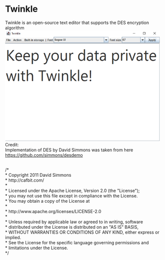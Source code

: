 # Twinkle
Twinkle is an open-source text editor that supports the DES encryption algorithm</br>
![image text](https://github.com/Northstrix/Twinkle/blob/main/Twinkle.png)
</br>Credit:</br>
Implementation of DES by David Simmons was taken from here https://github.com/simmons/desdemo</br></br>
<p>
/*</br>
 * Copyright 2011 David Simmons</br>
 * http://cafbit.com/</br>
 *</br>
 * Licensed under the Apache License, Version 2.0 (the "License");</br>
 * you may not use this file except in compliance with the License.</br>
 * You may obtain a copy of the License at</br>
 *</br>
 *     http://www.apache.org/licenses/LICENSE-2.0</br>
 *</br>
 * Unless required by applicable law or agreed to in writing, software</br>
 * distributed under the License is distributed on an "AS IS" BASIS,</br>
 * WITHOUT WARRANTIES OR CONDITIONS OF ANY KIND, either express or implied.</br>
 * See the License for the specific language governing permissions and</br>
 * limitations under the License.</br>
 */
</p>
